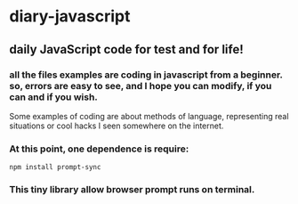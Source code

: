 # diary-javascript
## daily JavaScript code for test and for life!

### all the files examples are coding in javascript from a beginner. so, errors are easy to see, and I hope you can modify, if you can and if you wish.

Some examples of coding are about methods of language, representing real situations or cool hacks I seen somewhere on the internet.

### At this point, one dependence is require:
`npm install prompt-sync`
### This tiny library allow browser prompt runs on terminal.